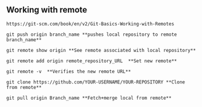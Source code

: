 ## Working with remote
    https://git-scm.com/book/en/v2/Git-Basics-Working-with-Remotes
    
    git push origin branch_name **pushes local repository to remote branch_name**
    
    git remote show origin **See remote associated with local repository**
    
    git remote add origin remote_repository_URL  **Set new remote**
    
    git remote -v  **Verifies the new remote URL**
    
    git clone https://github.com/YOUR-USERNAME/YOUR-REPOSITORY **Clone from remote**
    
    git pull origin Branch_name **Fetch+merge local from remote**
